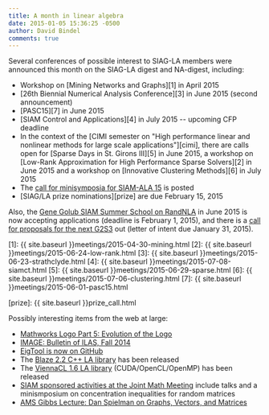 ```yaml
---
title: A month in linear algebra
date: 2015-01-05 15:36:25 -0500
author: David Bindel
comments: true
---
```


Several conferences of possible interest to SIAG-LA members were
announced this month on the SIAG-LA digest and NA-digest, including:

- Workshop on [Mining Networks and Graphs][1] in April 2015
- [26th Biennial Numerical Analysis Conference][3] in June 2015
  (second announcement)
- [PASC15][7] in June 2015
- [SIAM Control and Applications][4] in July 2015 -- upcoming CFP
  deadline
- In the context of the
  [CIMI semester on "High performance linear and nonlinear methods for large scale applications"][cimi],
  there are calls open for
  [Sparse Days in St. Girons III][5] in June 2015,
  a workshop on
  [Low-Rank Approximation for High Performance Sparse Solvers][2] in June 2015
  and a workshop on [Innovative Clustering Methods][6] in July 2015
- The [call for minisymposia for SIAM-ALA 15][siamlams] is posted
- [SIAG/LA prize nominations][prize] are due February 15, 2015

Also, the [Gene Golub SIAM Summer School on RandNLA][randnla] in June 2015
is now accepting applications (deadline is February 1, 2015), and
there is a [call for proposals for the next G2S3][g2s3call] out
(letter of intent due January 31, 2015).

[1]: {{ site.baseurl }}meetings/2015-04-30-mining.html
[2]: {{ site.baseurl }}meetings/2015-06-24-low-rank.html
[3]: {{ site.baseurl }}meetings/2015-06-23-strathclyde.html
[4]: {{ site.baseurl }}meetings/2015-07-08-siamct.html
[5]: {{ site.baseurl }}meetings/2015-06-29-sparse.html
[6]: {{ site.baseurl }}meetings/2015-07-06-clustering.html
[7]: {{ site.baseurl }}meetings/2015-06-01-pasc15.html

[siamlams]: http://www.siam.org/meetings/la15/submissions.php
[prize]: {{ site.baseurl }}prize_call.html


[randnla]: http://www.cs.rpi.edu//~drinep/G2S3_RandNLA_2015/
[g2s3call]: http://www.siam.org/students/g2s3/summer_call.php

Possibly interesting items from the web at large:

- [Mathworks Logo Part 5: Evolution of the Logo][logo]
- [IMAGE: Bulletin of ILAS, Fall 2014][image]
- [EigTool is now on GitHub][eigtool]
- The [Blaze 2.2 C++ LA library][blaze] has been released
- The [ViennaCL 1.6 LA library][viennacl] (CUDA/OpenCL/OpenMP) has been released
- [SIAM sponsored activities at the Joint Math Meeting](http://www.siam.org/meetings/jmm15/index.htm) include talks and a minismposium on concentration inequalities for random matrices
- [AMS Gibbs Lecture: Dan Spielman on Graphs, Vectors, and Matrices][spielman]

[logo]: http://blogs.mathworks.com/cleve/2014/12/01/mathworks-logo-part-five-evolution-of-the-logo/
[image]: http://www.ilasic.org/IMAGE/IMAGES/image53.pdf
[eigtool]: https://github.com/eigtool/eigtool
[blaze]: https://code.google.com/p/blaze-lib/
[viennacl]: http://viennacl.sourceforge.net/
[spielman]: http://jointmathematicsmeetings.org/meetings/national/jmm2015/2168_speakers#spi

